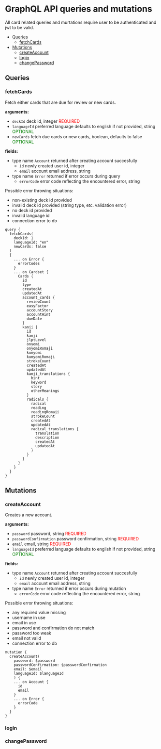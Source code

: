 # GraphQL API queries and mutations

All card related queries and murtations require user to be authenticated and jwt to be valid.

* [Queries](#queries)
  * [fetchCards](#fetchcards)
* [Mutations](#mutations)
  * [createAccount](#createaccount)
  * [login](#login)
  * [changePassword](#changepassword)


## Queries


### fetchCards

Fetch either cards that are due for review or new cards.

**arguments:**
  * `deckId` deck id, integer <span style="color:red">REQUIRED</span>
  * `languageId` preferred language defaults to english if not provided, string <span style="color:green">OPTIONAL</span>
  * `newCards` fetch due cards or new cards, boolean, defaults to false <span style="color:green">OPTIONAL</span>

**fields:**
  * type name `Account` returned after creating account succesfully
    * `id` newly created user id, integer
    * `email` account email address, string
  * type name `Error` returned if error occurs during query
    * `errorCode` error code reflecting the encountered error, string


Possible error throwing situations:
  * non-existing deck id provided
  * invalid deck id provided (string type, etc. validation error)
  * no deck id provided
  * invalid language id
  * connection error to db

```
query {
  fetchCards(
    deckId: 1
    languageId: "en"
    newCards: false
  )
  {
    ... on Error {
      errorCodes
    }
    ... on Cardset {
      Cards {
        id
        type
        createdAt
        updatedAt
        account_cards {
          reviewCount
          easyFactor
          accountStory
          accountHint
          dueDate
        }
        kanji {
          id
          kanji
          jlptLevel
          onyomi
          onyomiRomaji
          kunyomi
          kunyomiRomaji
          strokeCount
          createdAt
          updatedAt
          kanji_translations {
            hint
            keyword
            story
            otherMeanings
          }
          radicals {
            radical
            reading
            readingRomaji
            strokeCount
            createdAt
            updatedAt
            radical_translations {
              translation
              description
              createdAt
              updatedAt
            }
          }
        }
      }
    }
  }
}
```


## Mutations


### createAccount

Creates a new account.

**arguments:**
  * `password` password, string <span style="color:red">REQUIRED</span>
  * `passwordConfirmation` password confirmation, string <span style="color:red">REQUIRED</span>
  * `email` email, string <span style="color:red">REQUIRED</span>
  * `languageId` preferred language defaults to english if not provided, string <span style="color:green">OPTIONAL</span>

**fields:**
  * type name `Account` returned after creating account succesfully
    * `id` newly created user id, integer
    * `email` account email address, string
  * type name `Error` returned if error occurs during mutation
    * `errorCode` error code reflecting the encountered error, string

Possible error throwing situations:
  * any required value missing
  * username in use
  * email in use
  * password and confirmation do not match
  * password too weak
  * email not valid
  * connection error to db

```
mutation {
  createAccount(
    password: $password
    passwordConfirmation: $passwordConfirmation
    email: $email
    languageId: $languageId
    ) {
    ... on Account {
      id
      email
    }
    ... on Error {
      errorCode
    }
  }
}
```

### login

### changePassword


